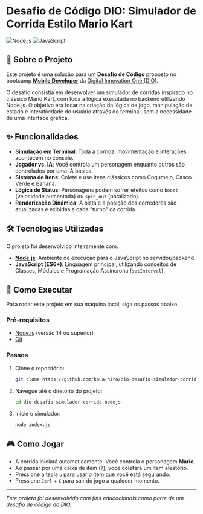 # Desafio de Código DIO: Simulador de Corrida Estilo Mario Kart

![Node.js](https://img.shields.io/badge/Node.js-43853D?style=for-the-badge&logo=node.js&logoColor=white)
![JavaScript](https://img.shields.io/badge/JavaScript-F7DF1E?style=for-the-badge&logo=javascript&logoColor=black)

## 📖 Sobre o Projeto

Este projeto é uma solução para um **Desafio de Código** proposto no bootcamp **[Mobile Developer](https://web.dio.me/track/meutudo-mobile-developer?tab=about)** da [Digital Innovation One (DIO)](https://www.dio.me/).

O desafio consistia em desenvolver um simulador de corridas inspirado no clássico Mario Kart, com toda a lógica executada no backend utilizando Node.js. O objetivo era focar na criação da lógica de jogo, manipulação de estado e interatividade do usuário através do terminal, sem a necessidade de uma interface gráfica.

## ✨ Funcionalidades

-   **Simulação em Terminal**: Toda a corrida, movimentação e interações acontecem no console.
-   **Jogador vs. IA**: Você controla um personagem enquanto outros são controlados por uma IA básica.
-   **Sistema de Itens**: Colete e use itens clássicos como Cogumelo, Casco Verde e Banana.
-   **Lógica de Status**: Personagens podem sofrer efeitos como `boost` (velocidade aumentada) ou `spin_out` (paralizado).
-   **Renderização Dinâmica**: A pista e a posição dos corredores são atualizadas e exibidas a cada "turno" da corrida.

## 🛠️ Tecnologias Utilizadas

O projeto foi desenvolvido inteiramente com:

-   **[Node.js](https://nodejs.org/)**: Ambiente de execução para o JavaScript no servidor/backend.
-   **JavaScript (ES6+)**: Linguagem principal, utilizando conceitos de Classes, Módulos e Programação Assíncrona (`setInterval`).

## 🚀 Como Executar

Para rodar este projeto em sua máquina local, siga os passos abaixo.

### Pré-requisitos

-   [Node.js](https://nodejs.org/en/) (versão 14 ou superior)
-   [Git](https://git-scm.com/)

### Passos

1.  Clone o repositório:
    ```bash
    git clone https://github.com/kaua-hiro/dio-desafio-simulador-corrida-nodejs
    ```

2.  Navegue até o diretório do projeto:
    ```bash
    cd dio-desafio-simulador-corrida-nodejs
    ```
    
3.  Inicie o simulador:
    ```bash
    node index.js
    ```

## 🎮 Como Jogar

-   A corrida iniciará automaticamente. Você controla o personagem **Mario**.
-   Ao passar por uma caixa de item (`?`), você coletará um item aleatório.
-   Pressione a tecla `u` para usar o item que você está segurando.
-   Pressione `Ctrl` + `C` para sair do jogo a qualquer momento.

---

*Este projeto foi desenvolvido com fins educacionais como parte de um desafio de código da DIO.*
